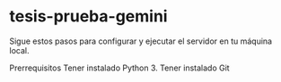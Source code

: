# tesis-prueba-gemini
Sigue estos pasos para configurar y ejecutar el servidor en tu máquina local.

Prerrequisitos
Tener instalado Python 3.
Tener instalado Git
